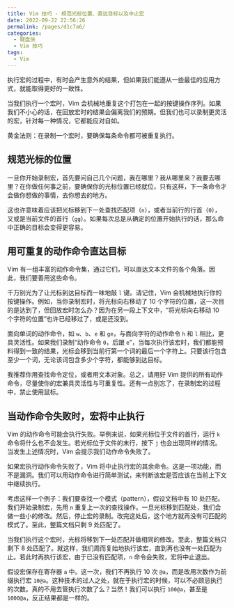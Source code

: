 ```yaml
---
title: Vim 技巧 - 规范光标位置、直达目标以及中止宏
date: 2022-09-22 22:56:26
permalink: /pages/d1c7a6/
categories:
  - 键盘侠
  - Vim 技巧
tags:
  - Vim
---
```


执行宏的过程中，有时会产生意外的结果，但如果我们能遵从一些最佳的应用方式，就能取得更好的一致性。

当我们执行一个宏时，Vim 会机械地重复这个打包在一起的按键操作序列。如果我们不小心的话，在回放宏时的结果会偏离我们的预期。但我们也可以录制更灵活的宏，针对每一种情况，它都能应对自如。

黄金法则：在录制一个宏时，要确保每条命令都可被重复执行。

## 规范光标的位置

一旦你开始录制宏，首先要问自己几个问题，我在哪里？我从哪里来？我要去哪里？在你做任何事之前，要确保你的光标位置已经就位，只有这样，下一条命令才会做你想做的事情，去你想去的地方。

这也许意味着应该把光标移到下一处查找匹配项（`n`），或者当前行的行首（`0`），又或是当前文件的首行（`gg`）。如果每次总是从确定的位置开始执行的话，那么命中正确的目标会变得更容易。

## 用可重复的动作命令直达目标

Vim 有一组丰富的动作命令集，通过它们，可以直达文本文件的各个角落。因此，我们要善用这些命令。

千万别光为了让光标到达目标而一味地敲 `l` 键。请记住，Vim 会机械地执行你的按键操作。例如，当你录制宏时，将光标向右移动了 10 个字符的位置，这一次目的是达到了，但回放宏时怎么办？因为在另一段上下文中，“将光标向右移动 10 个字符的位置”也许已经移过了，或是还没到。

面向单词的动作命令，如 `w`、`b`、`e` 和 `ge`，与面向字符的动作命令 `h` 和 `l` 相比，更具灵活性。如果我们录制“动作命令 `0`，后跟 `e`”，当每次执行该宏时，我们都能预料得到一致的结果，光标会移到当前行第一个词的最后一个字符上。只要该行包含至少一个词，无论该词包含多少个字符，都能够到达目标。

我推荐你用查找命令定位，或者用文本对象。总之，请用好 Vim 提供的所有动作命令，尽量使你的宏兼具灵活性与可重复性。还有一点别忘了，在录制宏的过程中，禁止使用鼠标。

## 当动作命令失败时，宏将中止执行

Vim 的动作命令可能会执行失败。举例来说，如果光标位于文件的首行，运行 `k` 命令将什么也不会发生。若光标位于文件的末行，按下 `j` 也会出现同样的情况。当发生上述情况时，Vim 会提示我们动作命令失败了。

如果宏执行动作命令失败了，Vim 将中止执行宏的其余命令。这是一项功能，而不是漏洞。我们可以用动作命令进行简单测试，来判断该宏是否应该在当前上下文中继续执行。

考虑这样一个例子：我们要查找一个模式（pattern），假设文档中有 10 处匹配。我们开始录制宏，先用 `n` 重复上一次的查找操作。一旦光标移到匹配处，我们会做一些小的修改。然后，停止宏的录制。改完这处后，这个地方就再没有可匹配的模式了。至此，整篇文档只剩 9 处匹配了。

当我们执行这个宏时，光标将移到下一处匹配并做相同的修改。至此，整篇文档只剩下 8 处匹配了。就这样，我们周而复始地执行该宏，直到再也没有一处匹配为止。若此时再执行该宏，由于已没有匹配项，`n` 命令会失败，宏将中止退出。

假设宏保存在寄存器 `a` 中。这一次，我们不再执行 10 次 `@a`，而是改用次数作为前缀执行宏 `10@a`。这种技术的过人之处，就在于执行宏的时候，可以不必顾忌执行的次数。真的不用去管执行次数了么？当然！我们可以执行 `100@a`，甚至是 `1000@a`，反正结果都是一样的。
